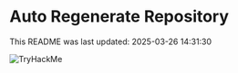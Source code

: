 # Auto Regenerate Repository

This README was last updated: 2025-03-26 14:31:30

 ![TryHackMe](https://tryhackme.com/badge/533634)